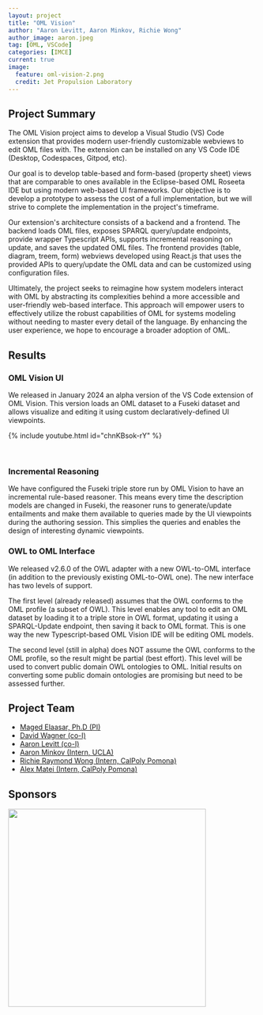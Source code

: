```yaml
---
layout: project
title: "OML Vision"
author: "Aaron Levitt, Aaron Minkov, Richie Wong"
author_image: aaron.jpeg
tag: [OML, VSCode]
categories: [IMCE]
current: true
image:
  feature: oml-vision-2.png
  credit: Jet Propulsion Laboratory
---
```


## Project Summary

The OML Vision project aims to develop a Visual Studio (VS) Code extension that provides modern user-friendly customizable webviews to edit OML files with. The extension can be installed on any VS Code IDE (Desktop, Codespaces, Gitpod, etc).

Our goal is to develop table-based and form-based (property sheet) views that are comparable to ones available in the Eclipse-based OML Roseeta IDE but using modern web-based UI frameworks. Our objective is to develop a prototype to assess the cost of a full implementation, but we will strive to complete the implementation in the project's timeframe.

Our extension's architecture consists of a backend and a frontend. The backend loads OML files, exposes SPARQL query/update endpoints, provide wrapper Typescript APIs, supports incremental reasoning on update, and saves the updated OML files. The frontend provides (table, diagram, treem, form) webviews developed using React.js that uses the provided APIs to query/update the OML data and can be customized using configuration files.

Ultimately, the project seeks to reimagine how system modelers interact with OML by abstracting its complexities behind a more accessible and user-friendly web-based interface.  This approach will empower users to effectively utilize the robust capabilities of OML for systems modeling without needing to master every detail of the language. By enhancing the user experience, we hope to encourage a broader adoption of OML.

## Results

### OML Vision UI

We released in January 2024 an alpha version of the VS Code extension of OML Vision. This version loads an OML dataset to a Fuseki dataset and allows visualize and editing it using custom declaratively-defined UI viewpoints.

{% include youtube.html id="chnKBsok-rY" %}

<br>

### Incremental Reasoning

We have configured the Fuseki triple store run by OML Vision to have an incremental rule-based reasoner. This means every time the description models are changed in Fuseki, the reasoner runs to generate/update entailments and make them available to queries made by the UI viewpoints during the authoring session. This simplies the queries and enables the design of interesting dynamic viewpoints.

### OWL to OML Interface

We released v2.6.0 of the OWL adapter with a new OWL-to-OML interface (in addition to the previously existing OML-to-OWL one). The new interface has two levels of support. 

The first level (already released) assumes that the OWL conforms to the OML profile (a subset of OWL). This level enables any tool to edit an OML dataset by loading it to a triple store in OWL format, updating it using a SPARQL-Update endpoint, then saving it back to OML format. This is one way the new Typescript-based OML Vision IDE will be editing OML models.

The second level (still in alpha) does NOT assume the OWL conforms to the OML profile, so the result might be partial (best effort). This level will be used to convert public domain OWL ontologies to OML. Initial results on converting some public domain ontologies are promising but need to be assessed further.

## Project Team

- [Maged Elaasar, Ph.D (PI)](/contributors/Maged%20Elaasar.html)
- [David Wagner (co-I)](/contributors/David%20Wagner.html)
- [Aaron Levitt (co-I)](/contributors/Aaron%20Levitt.html)
- [Aaron Minkov (Intern, UCLA)](https://www.linkedin.com/in/aaronminkov)
- [Richie Raymond Wong (Intern, CalPoly Pomona)](https://www.linkedin.com/in/raymond-exe)
- [Alex Matei (Intern, CalPoly Pomona)](https://www.linkedin.com/in/alex-matei-832b70135/)

## Sponsors

[<img width="400" src="https://www.opencaesar.io/assets/img/jpl-logo.png"/>](https://www.jpl.nasa.gov/)